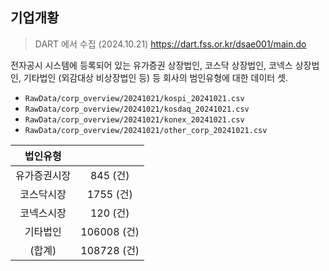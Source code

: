 ## 기업개황
> DART 에서 수집 (2024.10.21)
> <https://dart.fss.or.kr/dsae001/main.do>

전자공시 시스템에 등록되어 있는 유가증권 상장법인, 코스닥 상장법인, 코넥스 상장법인, 기타법인
(외감대상 비상장법인 등) 등 회사의 범인유형에 대한 데이터 셋.
- `RawData/corp_overview/20241021/kospi_20241021.csv`
- `RawData/corp_overview/20241021/kosdaq_20241021.csv`
- `RawData/corp_overview/20241021/konex_20241021.csv`
- `RawData/corp_overview/20241021/other_corp_20241021.csv`

|법인유형||
|:------:|:------:|
|유가증권시장|$845$ (건)|
|코스닥시장|$1755$ (건)|
|코넥스시장|$120$ (건)|
|기타법인|$106008$ (건)|
|(합계)|$108728$ (건)|